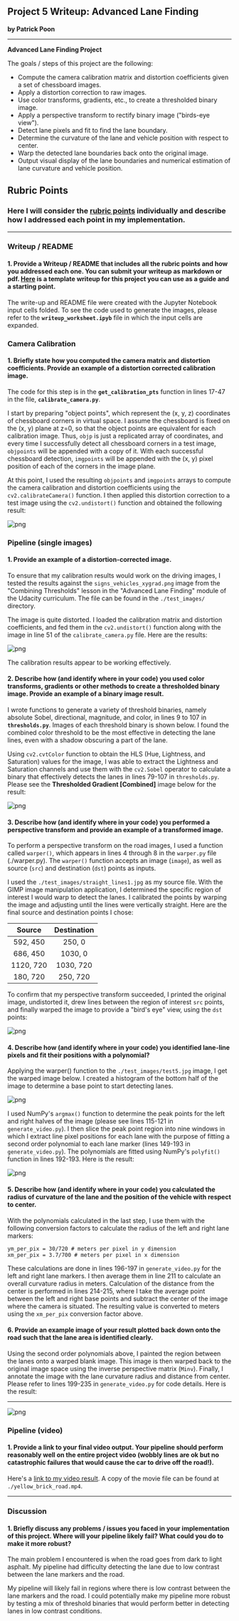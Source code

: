 

## Project 5 Writeup: Advanced Lane Finding


**by Patrick Poon**

---

**Advanced Lane Finding Project**

The goals / steps of this project are the following:

* Compute the camera calibration matrix and distortion coefficients given a set of chessboard images.
* Apply a distortion correction to raw images.
* Use color transforms, gradients, etc., to create a thresholded binary image.
* Apply a perspective transform to rectify binary image ("birds-eye view").
* Detect lane pixels and fit to find the lane boundary.
* Determine the curvature of the lane and vehicle position with respect to center.
* Warp the detected lane boundaries back onto the original image.
* Output visual display of the lane boundaries and numerical estimation of lane curvature and vehicle position.

## Rubric Points
### Here I will consider the [rubric points](https://review.udacity.com/#!/rubrics/571/view) individually and describe how I addressed each point in my implementation.  

---
### Writeup / README

#### 1. Provide a Writeup / README that includes all the rubric points and how you addressed each one.  You can submit your writeup as markdown or pdf.  [Here](https://github.com/udacity/CarND-Advanced-Lane-Lines/blob/master/writeup_template.md) is a template writeup for this project you can use as a guide and a starting point.  


The write-up and README file were created with the Jupyter Notebook input cells folded.  To see the code used to generate the images, please refer to the **`writeup_worksheet.ipyb`** file in which the input cells are expanded.

### Camera Calibration

#### 1. Briefly state how you computed the camera matrix and distortion coefficients. Provide an example of a distortion corrected calibration image.

The code for this step is in the **`get_calibration_pts`** function in lines 17-47 in the file, **`calibrate_camera.py`**.

I start by preparing "object points", which represent the (x, y, z) coordinates of chessboard corners in virtual space. I assume the chessboard is fixed on the (x, y) plane at z=0, so that the object points are equivalent for each calibration image.  Thus, `objp` is just a replicated array of coordinates, and every time I successfully detect all chessboard corners in a test image, `objpoints` will be appended with a copy of it.  With each successful chessboard detection, `imgpoints` will be appended with the (x, y) pixel position of each of the corners in the image plane.  

At this point, I used the resulting `objpoints` and `imgpoints` arrays to compute the camera calibration and distortion coefficients using the `cv2.calibrateCamera()` function.  I then applied this distortion correction to a test image using the `cv2.undistort()` function and obtained the following result: 


![png](examples/output_4_0.png)


### Pipeline (single images)

#### 1. Provide an example of a distortion-corrected image.

To ensure that my calibration results would work on the driving images, I tested the results against the `signs_vehicles_xygrad.png` image from the "Combining Thresholds" lesson in the "Advanced Lane Finding" module of the Udacity curriculum.  The file can be found in the `./test_images/` directory.

The image is quite distorted.  I loaded the calibration matrix and distortion coefficients, and fed them in the `cv2.undistort()` function along with the image in line 51 of the `calibrate_camera.py` file.  Here are the results:



![png](examples/output_6_0.png)


The calibration results appear to be working effectively.

#### 2. Describe how (and identify where in your code) you used color transforms, gradients or other methods to create a thresholded binary image.  Provide an example of a binary image result.

I wrote functions to generate a variety of threshold binaries, namely absolute Sobel, directional, magnitude, and color, in lines 9 to 107 in **`thresholds.py`**.  Images of each threshold binary is shown below.  I found the combined color threshold to be the most effective in detecting the lane lines, even with a shadow obscuring a part of the lane.

Using `cv2.cvtColor` function to obtain the HLS (Hue, Lightness, and Saturation) values for the image, I was able to extract the Lightness and Saturation channels and use them with the `cv2.Sobel` operator to calculate a binary that effectively detects the lanes in lines 79-107 in `thresholds.py`.  Please see the **Thresholded Gradient [Combined]** image below for the result:

![png](examples/output_9_0.png)


#### 3. Describe how (and identify where in your code) you performed a perspective transform and provide an example of a transformed image.

To perform a perspective transform on the road images, I used a function called `warper()`, which appears in lines 4 through 8 in the `warper.py` file (./warper.py).  The `warper()` function accepts an image (`image`), as well as source (`src`) and destination (`dst`) points as inputs.

I used the `./test_images/straight_lines1.jpg` as my source file.  With the GIMP image manipulation application, I determined the specific region of interest I would warp to detect the lanes.  I calibrated the points by warping the image and adjusting until the lines were vertically straight.  Here are the final source and destination points I chose:

| Source        | Destination   | 
|:-------------:|:-------------:| 
| 592, 450      | 250, 0        | 
| 686, 450      | 1030, 0       |
| 1120, 720     | 1030, 720     |
| 180, 720      | 250, 720      |


To confirm that my perspective transform succeeded, I printed the original image, undistorted it, drew lines between the region of interest `src` points, and finally warped the image to provide a "bird's eye" view, using the `dst` points:

![png](examples/output_11_0.png)


#### 4. Describe how (and identify where in your code) you identified lane-line pixels and fit their positions with a polynomial?

Applying the warper() function to the `./test_images/test5.jpg` image, I get the warped image below.  I created a histogram of the bottom half of the image to determine a base point to start detecting lanes.  


![png](examples/output_13_0.png)


I used NumPy's `argmax()` function to determine the peak points for the left and right halves of the image (please see lines 115-121 in `generate_video.py`).  I then slice the peak point region into nine windows in which I extract line pixel positions for each lane with the purpose of fitting a second order polynomial to each lane marker (lines 149-193 in `generate_video.py`).  The polynomials are fitted using NumPy's `polyfit()` function in lines 192-193.  Here is the result:


![png](examples/output_15_0.png)


#### 5. Describe how (and identify where in your code) you calculated the radius of curvature of the lane and the position of the vehicle with respect to center.

With the polynomials calculated in the last step, I use them with the following conversion factors to calculate the radius of the left and right lane markers:
```
ym_per_pix = 30/720 # meters per pixel in y dimension
xm_per_pix = 3.7/700 # meters per pixel in x dimension
```
These calculations are done in lines 196-197 in `generate_video.py` for the left and right lane markers.  I then average them in line 211 to calculate an overall curvature radius in meters.  Calculation of the distance from the center is performed in lines 214-215, where I take the average point between the left and right base points and subtract the center of the image where the camera is situated.  The resulting value is converted to meters using the `xm_per_pix` conversion factor above.


#### 6. Provide an example image of your result plotted back down onto the road such that the lane area is identified clearly.

Using the second order polynomials above, I painted the region between the lanes onto a warped blank image.  This image is then warped back to the original image space using the inverse perspective matrix (`Minv`).  Finally, I annotate the image with the lane curvature radius and distance from center.  Please refer to lines 199-235 in `generate_video.py` for code details.  Here is the result:

---

![png](examples/output_19_0.png)


### Pipeline (video)

#### 1. Provide a link to your final video output.  Your pipeline should perform reasonably well on the entire project video (wobbly lines are ok but no catastrophic failures that would cause the car to drive off the road!).

Here's a [link to my video result](https://youtu.be/W0xzcFRIw2g).  A copy of the movie file can be found at `./yellow_brick_road.mp4`.

---


### Discussion

#### 1. Briefly discuss any problems / issues you faced in your implementation of this project.  Where will your pipeline likely fail?  What could you do to make it more robust?

The main problem I encountered is when the road goes from dark to light asphalt.  My pipeline had difficulty detecting the lane due to low contrast between the lane markers and the road.  

My pipeline will likely fail in regions where there is low contrast between the lane markers and the road.  I could potentially make my pipeline more robust by testing a mix of threshold binaries that would perform better in detecting lanes in low contrast conditions.
